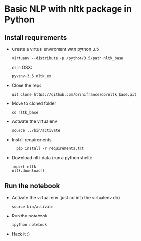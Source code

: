 # Basic NLP with nltk package in Python

## Install requirements

- Create a virtual enviroment with python 3.5
  
  ```
  virtuanv --distribute -p /python/3.5/path nltk_base
  ```
  
  or in OSX:
  
  ```
  pyvenv-3.5 nltk_ex
  ```

- Clone the repo
	
  ```
  git clone https://github.com/brunifrancesco/nltk_base.git
  ```

- Move to cloned folder
  
  ```
  cd nltk_base
  ```

- Activate the virtualenv
  
  ```
  source ../bin/activate
  ```

- Install requirements
  
  ```
  	pip install -r requirements.txt
  ```

- Download nltk data (run a python shell):
  
  ```
  import nltk
  nltk.download()
  ```

## Run the notebook
- Activate the virtual env (just cd into the virtualenv dir)

  ```
  source bin/activate
  ```

- Run the notebook
  
  ```
  ipython notebook
  ```
- Hack it :)
